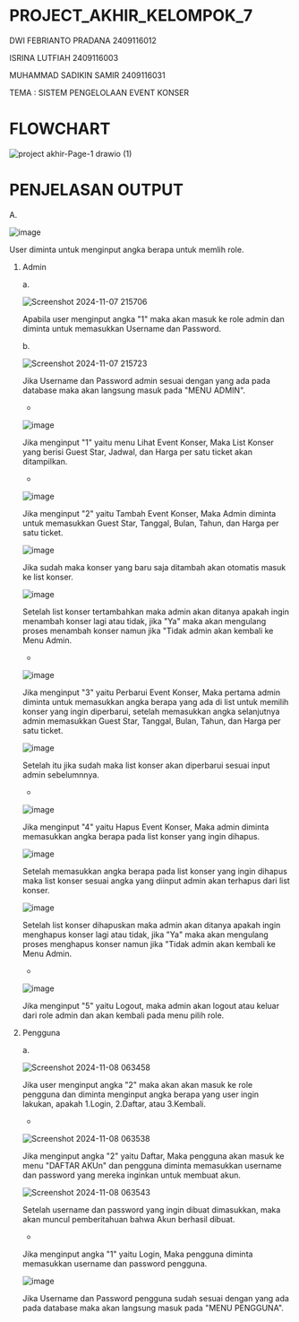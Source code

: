# PROJECT_AKHIR_KELOMPOK_7

DWI FEBRIANTO PRADANA 2409116012

ISRINA LUTFIAH 2409116003

MUHAMMAD SADIKIN SAMIR 2409116031

TEMA : SISTEM PENGELOLAAN EVENT KONSER

# FLOWCHART

![project akhir-Page-1 drawio (1)](https://github.com/user-attachments/assets/2c3f4c16-6149-4ad9-9efa-395ac406732e)

# PENJELASAN OUTPUT

A. 

  ![image](https://github.com/user-attachments/assets/407de429-82b2-4138-8184-89b2be69830b)

  User diminta untuk menginput angka berapa untuk memlih role.

  1. Admin

     a.

     ![Screenshot 2024-11-07 215706](https://github.com/user-attachments/assets/0cd0b377-4af3-4c5d-a74d-007d746573b3)

     Apabila user menginput angka "1" maka akan masuk ke role admin dan diminta untuk memasukkan Username dan Password.

     b.

     ![Screenshot 2024-11-07 215723](https://github.com/user-attachments/assets/86234a4c-88b9-412a-968b-330b336c3cbb)

     Jika Username dan Password admin sesuai dengan yang ada pada database maka akan langsung masuk pada "MENU ADMIN".

     -

     ![image](https://github.com/user-attachments/assets/889ea200-08fd-45e1-b72f-aaba85cb932f)

     Jika menginput "1" yaitu menu Lihat Event Konser, Maka List Konser yang berisi Guest Star, Jadwal, dan Harga per            satu ticket akan ditampilkan.


     -

     ![image](https://github.com/user-attachments/assets/18b93577-2121-4102-9445-929c84eda9a0)

     Jika menginput "2" yaitu Tambah Event Konser, Maka Admin diminta untuk memasukkan Guest Star, Tanggal, Bulan,               Tahun, dan Harga per satu ticket.

     ![image](https://github.com/user-attachments/assets/ede4db57-c198-4e7d-9b5c-c2b9965ee364)

     Jika sudah maka konser yang baru saja ditambah akan otomatis masuk ke list konser.

     ![image](https://github.com/user-attachments/assets/9487ced9-2776-4cd6-97c3-fd127d7b6e77)

     Setelah list konser tertambahkan maka admin akan ditanya apakah ingin menambah konser lagi atau tidak, jika "Ya"            maka akan mengulang proses menambah konser namun jika "Tidak admin akan kembali ke Menu Admin.


     -

     ![image](https://github.com/user-attachments/assets/4b300a72-07cf-488c-b442-d02b38eff946)

     Jika menginput "3" yaitu Perbarui Event Konser, Maka pertama admin diminta untuk memasukkan angka berapa yang ada di        list untuk memilih konser yang ingin diperbarui, setelah memasukkan angka selanjutnya admin memasukkan Guest Star,          Tanggal, Bulan, Tahun, dan Harga per satu ticket.

     ![image](https://github.com/user-attachments/assets/0e6123ec-a00a-4cbf-8b0c-2220046e6ee1)

     Setelah itu jika sudah maka list konser akan diperbarui sesuai input admin sebelumnnya.


     -

     ![image](https://github.com/user-attachments/assets/758e0d95-8689-42ae-8723-fe12039d6ddd)

     Jika menginput "4" yaitu Hapus Event Konser, Maka admin diminta memasukkan angka berapa pada list konser yang ingin         dihapus.

     ![image](https://github.com/user-attachments/assets/ef15e644-d869-40d8-b023-cb8adf291093)

     Setelah memasukkan angka berapa pada list konser yang ingin dihapus maka list konser sesuai angka yang diinput admin        akan terhapus dari list konser.

     ![image](https://github.com/user-attachments/assets/941a4516-0400-451c-9295-47d9f9df33f3)

     Setelah list konser dihapuskan maka admin akan ditanya apakah ingin menghapus konser lagi atau tidak, jika "Ya"             maka akan mengulang proses menghapus konser namun jika "Tidak admin akan kembali ke Menu Admin.


     -

     ![image](https://github.com/user-attachments/assets/337fa398-1f95-4379-97df-bf959be846fc)

     Jika menginput "5" yaitu Logout, maka admin akan logout atau keluar dari role admin dan akan kembali pada menu pilih        role.


  2. Pengguna

     a.

     ![Screenshot 2024-11-08 063458](https://github.com/user-attachments/assets/36d4b72a-cb52-470a-aca6-fe5e4111516d)

     Jika user menginput angka "2" maka akan akan masuk ke role pengguna dan diminta menginput angka berapa yang user ingin      lakukan, apakah 1.Login, 2.Daftar, atau 3.Kembali.

     -

     ![Screenshot 2024-11-08 063538](https://github.com/user-attachments/assets/f1b4d78c-644b-405c-9d64-58b3a7197c30)

     Jika menginput angka "2" yaitu Daftar, Maka pengguna akan masuk ke menu "DAFTAR AKUn" dan pengguna diminta memasukkan       username dan password yang mereka inginkan untuk membuat akun.

     ![Screenshot 2024-11-08 063543](https://github.com/user-attachments/assets/e3eb6307-5136-4c91-be2b-bdf44ec45b2f)

     Setelah username dan password yang ingin dibuat dimasukkan, maka akan muncul pemberitahuan bahwa Akun berhasil dibuat.


     -

     Jika menginput angka "1" yaitu Login, Maka pengguna diminta memasukkan username dan password pengguna.

       >

       ![image](https://github.com/user-attachments/assets/a87c46ac-17f7-4b1b-8e9f-918366577401)

       Jika Username dan Password pengguna sudah sesuai dengan yang ada pada database maka akan langsung masuk pada "MENU PENGGUNA".


     




     




     
      







     
         

         



     



